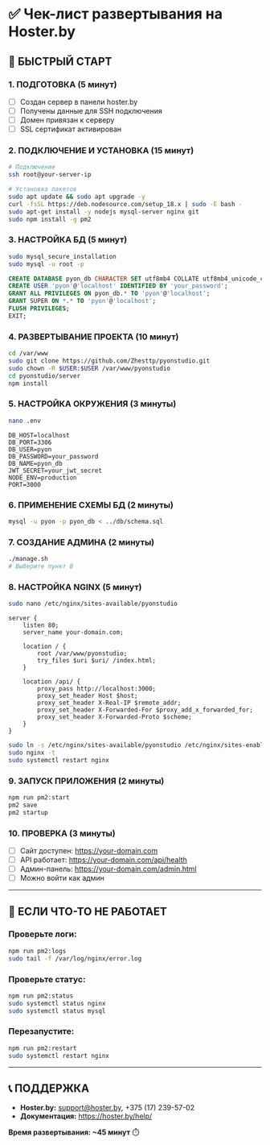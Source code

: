 # ✅ Чек-лист развертывания на Hoster.by

## 🎯 **БЫСТРЫЙ СТАРТ**

### **1. ПОДГОТОВКА (5 минут)**
- [ ] Создан сервер в панели hoster.by
- [ ] Получены данные для SSH подключения
- [ ] Домен привязан к серверу
- [ ] SSL сертификат активирован

### **2. ПОДКЛЮЧЕНИЕ И УСТАНОВКА (15 минут)**
```bash
# Подключение
ssh root@your-server-ip

# Установка пакетов
sudo apt update && sudo apt upgrade -y
curl -fsSL https://deb.nodesource.com/setup_18.x | sudo -E bash -
sudo apt-get install -y nodejs mysql-server nginx git
sudo npm install -g pm2
```

### **3. НАСТРОЙКА БД (5 минут)**
```bash
sudo mysql_secure_installation
sudo mysql -u root -p
```
```sql
CREATE DATABASE pyon_db CHARACTER SET utf8mb4 COLLATE utf8mb4_unicode_ci;
CREATE USER 'pyon'@'localhost' IDENTIFIED BY 'your_password';
GRANT ALL PRIVILEGES ON pyon_db.* TO 'pyon'@'localhost';
GRANT SUPER ON *.* TO 'pyon'@'localhost';
FLUSH PRIVILEGES;
EXIT;
```

### **4. РАЗВЕРТЫВАНИЕ ПРОЕКТА (10 минут)**
```bash
cd /var/www
sudo git clone https://github.com/Zhesttp/pyonstudio.git
sudo chown -R $USER:$USER /var/www/pyonstudio
cd pyonstudio/server
npm install
```

### **5. НАСТРОЙКА ОКРУЖЕНИЯ (3 минуты)**
```bash
nano .env
```
```env
DB_HOST=localhost
DB_PORT=3306
DB_USER=pyon
DB_PASSWORD=your_password
DB_NAME=pyon_db
JWT_SECRET=your_jwt_secret
NODE_ENV=production
PORT=3000
```

### **6. ПРИМЕНЕНИЕ СХЕМЫ БД (2 минуты)**
```bash
mysql -u pyon -p pyon_db < ../db/schema.sql
```

### **7. СОЗДАНИЕ АДМИНА (2 минуты)**
```bash
./manage.sh
# Выберите пункт 8
```

### **8. НАСТРОЙКА NGINX (5 минут)**
```bash
sudo nano /etc/nginx/sites-available/pyonstudio
```
```nginx
server {
    listen 80;
    server_name your-domain.com;
    
    location / {
        root /var/www/pyonstudio;
        try_files $uri $uri/ /index.html;
    }
    
    location /api/ {
        proxy_pass http://localhost:3000;
        proxy_set_header Host $host;
        proxy_set_header X-Real-IP $remote_addr;
        proxy_set_header X-Forwarded-For $proxy_add_x_forwarded_for;
        proxy_set_header X-Forwarded-Proto $scheme;
    }
}
```

```bash
sudo ln -s /etc/nginx/sites-available/pyonstudio /etc/nginx/sites-enabled/
sudo nginx -t
sudo systemctl restart nginx
```

### **9. ЗАПУСК ПРИЛОЖЕНИЯ (2 минуты)**
```bash
npm run pm2:start
pm2 save
pm2 startup
```

### **10. ПРОВЕРКА (3 минуты)**
- [ ] Сайт доступен: https://your-domain.com
- [ ] API работает: https://your-domain.com/api/health
- [ ] Админ-панель: https://your-domain.com/admin.html
- [ ] Можно войти как админ

---

## 🚨 **ЕСЛИ ЧТО-ТО НЕ РАБОТАЕТ**

### **Проверьте логи:**
```bash
npm run pm2:logs
sudo tail -f /var/log/nginx/error.log
```

### **Проверьте статус:**
```bash
npm run pm2:status
sudo systemctl status nginx
sudo systemctl status mysql
```

### **Перезапустите:**
```bash
npm run pm2:restart
sudo systemctl restart nginx
```

---

## 📞 **ПОДДЕРЖКА**

- **Hoster.by:** support@hoster.by, +375 (17) 239-57-02
- **Документация:** https://hoster.by/help/

**Время развертывания: ~45 минут** ⏱️
